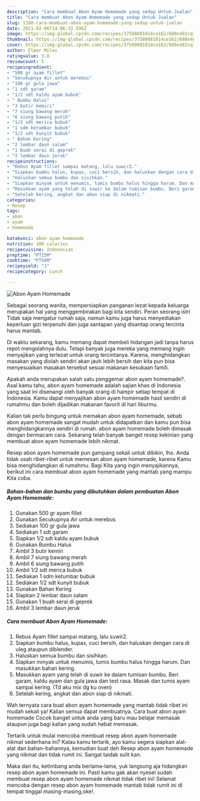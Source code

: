 ```yaml
---
description: "Cara membuat Abon Ayam Homemade yang sedap Untuk Jualan"
title: "Cara membuat Abon Ayam Homemade yang sedap Untuk Jualan"
slug: 1180-cara-membuat-abon-ayam-homemade-yang-sedap-untuk-jualan
date: 2021-02-06T14:06:32.596Z
image: https://img-global.cpcdn.com/recipes/37580881814ce162/680x482cq70/abon-ayam-homemade-foto-resep-utama.jpg
thumbnail: https://img-global.cpcdn.com/recipes/37580881814ce162/680x482cq70/abon-ayam-homemade-foto-resep-utama.jpg
cover: https://img-global.cpcdn.com/recipes/37580881814ce162/680x482cq70/abon-ayam-homemade-foto-resep-utama.jpg
author: Elmer Miles
ratingvalue: 3.8
reviewcount: 5
recipeingredient:
- "500 gr ayam fillet"
- "Secukupnya Air untuk merebus"
- "100 gr gula jawa"
- "1 sdt garam"
- "1/2 sdt kaldu ayam bubuk"
- " Bumbu Halus"
- "3 butir kemiri"
- "7 siung bawang merah"
- "6 siung bawang putih"
- "1/2 sdt merica bubuk"
- "1 sdm ketumbar bubuk"
- "1/2 sdt kunyit bubuk"
- " Bahan Kering"
- "2 lembar daun salam"
- "1 buah serai di geprek"
- "3 lembar daun jeruk"
recipeinstructions:
- "Rebus Ayam fillet sampai matang, lalu suwir2."
- "Siapkan bumbu halus, kupas, cuci bersih, dan haluskan dengan cara di uleg ataupun diblender."
- "Haluskan semua bumbu dan sisihkan."
- "Siapkan minyak untuk menumis, tumis bumbu halus hingga harum. Dan masukkan bahan kering."
- "Masukkan ayam yang telah di suwir ke dalam tumisan bumbu. Beri garam, kaldu ayam dan gula jawa dan test rasa. Masak dan tumis ayam sampai kering. (Td aku mix dg ku oven)"
- "Setelah kering, angkat dan abon siap di nikmati."
categories:
- Resep
tags:
- abon
- ayam
- homemade

katakunci: abon ayam homemade 
nutrition: 100 calories
recipecuisine: Indonesian
preptime: "PT15M"
cooktime: "PT56M"
recipeyield: "1"
recipecategory: Lunch

---
```



![Abon Ayam Homemade](https://img-global.cpcdn.com/recipes/37580881814ce162/680x482cq70/abon-ayam-homemade-foto-resep-utama.jpg)

Sebagai seorang wanita, mempersiapkan panganan lezat kepada keluarga merupakan hal yang menggembirakan bagi kita sendiri. Peran seorang istri Tidak saja mengatur rumah saja, namun kamu juga harus menyediakan keperluan gizi terpenuhi dan juga santapan yang disantap orang tercinta harus mantab.

Di waktu  sekarang, kamu memang dapat membeli hidangan jadi tanpa harus repot mengolahnya dulu. Tetapi banyak juga mereka yang memang ingin menyajikan yang terlezat untuk orang tercintanya. Karena, menghidangkan masakan yang diolah sendiri akan jauh lebih bersih dan kita pun bisa menyesuaikan masakan tersebut sesuai makanan kesukaan famili. 



Apakah anda merupakan salah satu penggemar abon ayam homemade?. Asal kamu tahu, abon ayam homemade adalah sajian khas di Indonesia yang saat ini disenangi oleh banyak orang di hampir setiap tempat di Indonesia. Kamu dapat menyajikan abon ayam homemade hasil sendiri di rumahmu dan boleh dijadikan makanan favorit di hari liburmu.

Kalian tak perlu bingung untuk memakan abon ayam homemade, sebab abon ayam homemade sangat mudah untuk didapatkan dan kamu pun bisa menghidangkannya sendiri di rumah. abon ayam homemade boleh dimasak dengan bermacam cara. Sekarang telah banyak banget resep kekinian yang membuat abon ayam homemade lebih nikmat.

Resep abon ayam homemade pun gampang sekali untuk dibikin, lho. Anda tidak usah ribet-ribet untuk memesan abon ayam homemade, karena Kamu bisa menghidangkan di rumahmu. Bagi Kita yang ingin menyajikannya, berikut ini cara membuat abon ayam homemade yang mantab yang mampu Kita coba.

<!--inarticleads1-->

##### Bahan-bahan dan bumbu yang dibutuhkan dalam pembuatan Abon Ayam Homemade:

1. Gunakan 500 gr ayam fillet
1. Gunakan Secukupnya Air untuk merebus
1. Sediakan 100 gr gula jawa
1. Sediakan 1 sdt garam
1. Siapkan 1/2 sdt kaldu ayam bubuk
1. Gunakan  Bumbu Halus
1. Ambil 3 butir kemiri
1. Ambil 7 siung bawang merah
1. Ambil 6 siung bawang putih
1. Ambil 1/2 sdt merica bubuk
1. Sediakan 1 sdm ketumbar bubuk
1. Sediakan 1/2 sdt kunyit bubuk
1. Gunakan  Bahan Kering
1. Siapkan 2 lembar daun salam
1. Gunakan 1 buah serai di geprek
1. Ambil 3 lembar daun jeruk




<!--inarticleads2-->

##### Cara membuat Abon Ayam Homemade:

1. Rebus Ayam fillet sampai matang, lalu suwir2.
1. Siapkan bumbu halus, kupas, cuci bersih, dan haluskan dengan cara di uleg ataupun diblender.
1. Haluskan semua bumbu dan sisihkan.
1. Siapkan minyak untuk menumis, tumis bumbu halus hingga harum. Dan masukkan bahan kering.
1. Masukkan ayam yang telah di suwir ke dalam tumisan bumbu. Beri garam, kaldu ayam dan gula jawa dan test rasa. Masak dan tumis ayam sampai kering. (Td aku mix dg ku oven)
1. Setelah kering, angkat dan abon siap di nikmati.




Wah ternyata cara buat abon ayam homemade yang mantab tidak ribet ini mudah sekali ya! Kalian semua dapat membuatnya. Cara buat abon ayam homemade Cocok banget untuk anda yang baru mau belajar memasak ataupun juga bagi kalian yang sudah hebat memasak.

Tertarik untuk mulai mencoba membuat resep abon ayam homemade nikmat sederhana ini? Kalau kamu tertarik, ayo kamu segera siapkan alat-alat dan bahan-bahannya, kemudian buat deh Resep abon ayam homemade yang nikmat dan tidak rumit ini. Sangat taidak sulit kan. 

Maka dari itu, ketimbang anda berlama-lama, yuk langsung aja hidangkan resep abon ayam homemade ini. Pasti kamu gak akan nyesel sudah membuat resep abon ayam homemade nikmat tidak ribet ini! Selamat mencoba dengan resep abon ayam homemade mantab tidak rumit ini di tempat tinggal masing-masing,oke!.

